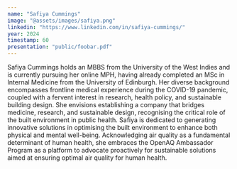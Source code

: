 ```yaml
---
name: "Safiya Cummings"
image: "@assets/images/safiya.png"
linkedin: "https://www.linkedin.com/in/safiya-cummings/"
year: 2024
timestamp: 60
presentation: "public/foobar.pdf"
---
```


Safiya Cummings holds an MBBS from the University of the West Indies and is currently pursuing her online MPH, having already completed an MSc in Internal Medicine from the University of Edinburgh. Her diverse background encompasses frontline medical experience during the COVID-19 pandemic, coupled with a fervent interest in research, health policy, and sustainable building design. She envisions establishing a company that bridges medicine, research, and sustainable design, recognising the critical role of the built environment in public health. Safiya is dedicated to generating innovative solutions in optimising the built environment to enhance both physical and mental well-being. Acknowledging air quality as a fundamental determinant of human health, she embraces the OpenAQ Ambassador Program as a platform to advocate proactively for sustainable solutions aimed at ensuring optimal air quality for human health.
